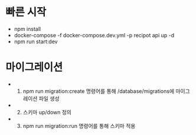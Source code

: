 # 빠른 시작
- npm install
- docker-compose -f docker-compose.dev.yml -p recipot api up -d
- npm run start:dev

# 마이그레이션
- 1. npm run migration:create 명령어를 통해 /database/migrations에 마이그레이션 파일 생성
- 2. 스키마 up/down 정의
- 3. npm run migration:run 명령어를 통해 스키마 적용